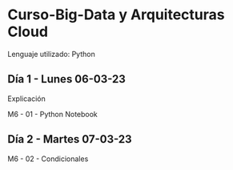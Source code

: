 # Curso-Big-Data y Arquitecturas Cloud

Lenguaje utilizado: Python

## Día 1 - Lunes 06-03-23

Explicación

M6 - 01 - Python Notebook

## Día 2 - Martes 07-03-23

M6 - 02 - Condicionales
